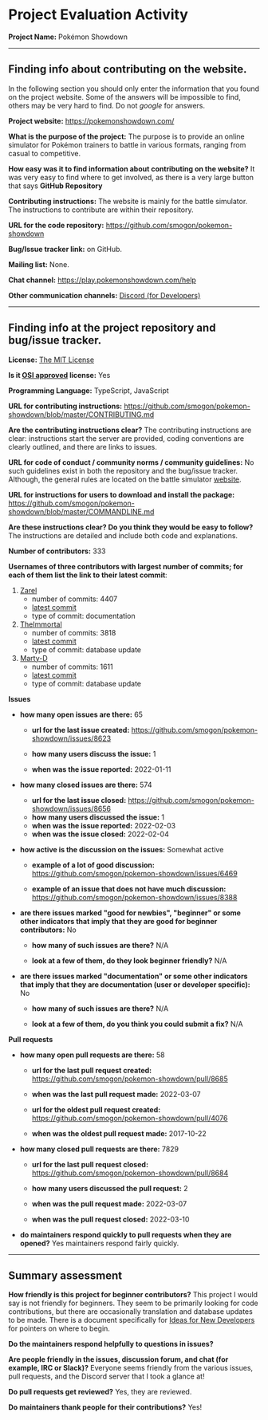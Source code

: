 # Project Evaluation Activity



__Project Name:__  Pokémon Showdown


---

## Finding info about contributing on the website.

In the following section you should only enter the information that you
found on the project website. Some of the answers will be impossible to find, others
may be very hard to find. Do not _google_ for answers.

__Project website:__ https://pokemonshowdown.com/


__What is the purpose of the project:__ The purpose is to provide an online simulator for Pokémon trainers to battle in various formats, ranging from casual to competitive.    


__How easy was it to find information about contributing on the website?__ It was very easy to find where to get involved, as there is a very large button that says **GitHub Repository**

__Contributing instructions:__ The website is mainly for the battle simulator. The instructions to contribute are within their repository.

__URL for the code repository:__ https://github.com/smogon/pokemon-showdown

__Bug/Issue tracker link:__ on GitHub.

__Mailing list:__ None.


__Chat channel:__ https://play.pokemonshowdown.com/help

__Other communication channels:__ [Discord (for Developers)](https://psim.us/development)

---

## Finding info at the project repository and bug/issue tracker.

__License:__ [The MIT License](https://opensource.org/licenses/MIT)

__Is it [OSI approved](https://opensource.org/licenses/alphabetical) license:__ Yes 

__Programming Language:__ TypeScript, JavaScript

__URL for contributing instructions:__ https://github.com/smogon/pokemon-showdown/blob/master/CONTRIBUTING.md

__Are the contributing instructions clear?__ The contributing instructions are clear: instructions start the server are provided, coding conventions are clearly outlined, and there are links to issues.

__URL for code of conduct / community norms / community guidelines:__ No such guidelines exist in both the repository and the bug/issue tracker. Although, the general rules are located on the battle simulator [website](https://pokemonshowdown.com/rules).

__URL for instructions for users to download and install the package:__ https://github.com/smogon/pokemon-showdown/blob/master/COMMANDLINE.md

__Are these instructions clear? Do you think they would be easy to follow?__ The instructions are detailed and include both code and explanations.


__Number of contributors:__ 333


__Usernames of three contributors with largest number of commits; for
each of them list the link to their latest commit__:

1. [Zarel](https://github.com/Zarel)
   - number of commits: 4407
   - [latest commit](https://github.com/smogon/pokemon-showdown/commit/e6b7e25fc94532f410354beccb05a060b0f13633)
   - type of commit: documentation
2. [TheImmortal](https://github.com/TheImmortal)
   - number of commits: 3818
   - [latest commit](https://github.com/smogon/pokemon-showdown/commit/44e66a6d816e5fa184ebbe2ee5b8ae68a426a9bf)
   - type of commit: database update 
3. [Marty-D](https://github.com/Marty-D)
   - number of commits: 1611
   - [latest commit](https://github.com/smogon/pokemon-showdown/commit/b597ef69965df53fa5fb66fc499546d6ffdf28ff)
   - type of commit: database update

__Issues__

- __how many open issues are there:__ 65

    - __url for the last issue created:__ https://github.com/smogon/pokemon-showdown/issues/8623

    - __how many users discuss the issue:__ 1
    
    - __when was the issue reported:__ 2022-01-11
    

- __how many closed issues are there:__ 574
    - __url for the last issue closed:__ https://github.com/smogon/pokemon-showdown/issues/8656
    - __how many users discussed the issue:__ 1
    - __when was the issue reported:__ 	2022-02-03 
    - __when was the issue closed:__ 2022-02-04

- __how active is the discussion on the issues:__ Somewhat active

    - __example of a lot of good discussion:__ https://github.com/smogon/pokemon-showdown/issues/6469
    
    - __example of an issue that does not have much discussion:__ https://github.com/smogon/pokemon-showdown/issues/8388



- __are there issues marked "good for newbies", "beginner" or some other indicators that imply that they are good for beginner contributors:__ No

    - __how many of such issues are there?__ N/A
    
    - __look at a few of them, do they look beginner friendly?__ N/A



- __are there issues marked "documentation" or some other indicators that imply that they are documentation (user or developer specific):__ No

    - __how many of such issues are there?__ N/A
    
    - __look at a few of them, do you think you could submit a fix?__ N/A



__Pull requests__

- __how many open pull requests are there:__ 58

    - __url for the last pull request created:__ https://github.com/smogon/pokemon-showdown/pull/8685
    
    - __when was the last pull request made:__ 2022-03-07

    - __url for the oldest pull request created:__ https://github.com/smogon/pokemon-showdown/pull/4076
    
    - __when was the oldest pull request made:__ 2017-10-22

- __how many closed pull requests are there:__ 7829

    - __url for the last pull request closed:__ https://github.com/smogon/pokemon-showdown/pull/8684
    
    - __how many users discussed the pull request:__ 2
    
    - __when was the pull request made:__ 2022-03-07
    
    - __when was the pull request closed:__ 2022-03-10
    

- __do maintainers respond quickly to pull requests when they are opened?__ Yes maintainers respond fairly quickly.





---


## Summary assessment
__How friendly is this project for beginner contributors?__ This project I would say is not friendly for beginners. They seem to be primarily looking for code contributions, but there are occasionally translation and database updates to be made. There is a document specifically for [Ideas for New Developers](https://github.com/smogon/pokemon-showdown/issues/2444) for pointers on where to begin.


__Do the maintainers respond helpfully to questions in issues?__ 


__Are people friendly in the issues, discussion forum, and chat (for example, IRC or Slack)?__ Everyone seems friendly from the various issues, pull requests, and the Discord server that I took a glance at!



__Do pull requests get reviewed?__ Yes, they are reviewed.



__Do maintainers thank people for their contributions?__ Yes!


